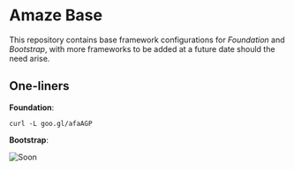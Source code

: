 # Amaze Base

This repository contains base framework configurations for _Foundation_ and _Bootstrap_,
with more frameworks to be added at a future date should the need arise.

## One-liners

__Foundation__:

	curl -L goo.gl/afaAGP

__Bootstrap__:

![Soon](https://encrypted-tbn1.gstatic.com/images?q=tbn:ANd9GcTa5X9AGUe94zn9R9MBxZsIfYIRh2vBQ95vJ0lLls_wkoEzw4u2pw)

